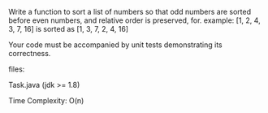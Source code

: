Write a function to sort a list of numbers so that odd numbers are sorted before even numbers, and relative order is preserved, for. example: [1, 2, 4, 3, 7, 16] is sorted as [1, 3, 7, 2, 4, 16]

Your code must be accompanied by unit tests demonstrating its correctness.

files: 

Task.java (jdk >= 1.8) 

Time Complexity: O(n)
